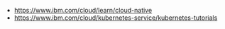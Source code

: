 - https://www.ibm.com/cloud/learn/cloud-native
- https://www.ibm.com/cloud/kubernetes-service/kubernetes-tutorials